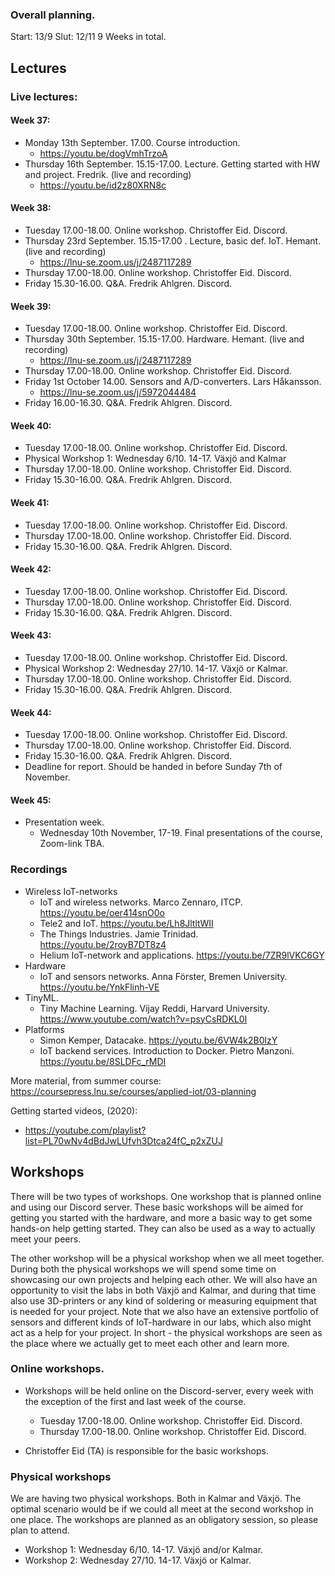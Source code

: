 
### Overall planning.

Start: 13/9
Slut: 12/11
9 Weeks in total.

## Lectures

### Live lectures:

#### Week 37:
- Monday 13th September. 17.00. Course introduction.
    - https://youtu.be/dogVmhTrzoA
- Thursday 16th September. 15.15-17.00. Lecture. Getting started with HW and project. Fredrik. (live and recording)
    - https://youtu.be/id2z80XRN8c
#### Week 38:
- Tuesday 17.00-18.00. Online workshop. Christoffer Eid. Discord.
- Thursday 23rd September. 15.15-17.00 . Lecture, basic def. IoT. Hemant. (live and recording)
    - https://lnu-se.zoom.us/j/2487117289
- Thursday 17.00-18.00. Online workshop. Christoffer Eid. Discord.
- Friday 15.30-16.00. Q&A. Fredrik Ahlgren. Discord.
#### Week 39:
- Tuesday 17.00-18.00. Online workshop. Christoffer Eid. Discord.
- Thursday 30th September. 15.15-17.00. Hardware. Hemant. (live and recording)
    - https://lnu-se.zoom.us/j/2487117289
- Thursday 17.00-18.00. Online workshop. Christoffer Eid. Discord.
- Friday 1st October 14.00. Sensors and A/D-converters. Lars Håkansson.
    - https://lnu-se.zoom.us/j/5972044484
- Friday 16.00-16.30. Q&A. Fredrik Ahlgren. Discord.
#### Week 40:
- Tuesday 17.00-18.00. Online workshop. Christoffer Eid. Discord.
- Physical Workshop 1: Wednesday 6/10. 14-17. Växjö and Kalmar
- Thursday 17.00-18.00. Online workshop. Christoffer Eid. Discord.
- Friday 15.30-16.00. Q&A. Fredrik Ahlgren. Discord.
#### Week 41:
- Tuesday 17.00-18.00. Online workshop. Christoffer Eid. Discord.
- Thursday 17.00-18.00. Online workshop. Christoffer Eid. Discord.
- Friday 15.30-16.00. Q&A. Fredrik Ahlgren. Discord.
#### Week 42:
- Tuesday 17.00-18.00. Online workshop. Christoffer Eid. Discord.
- Thursday 17.00-18.00. Online workshop. Christoffer Eid. Discord.
- Friday 15.30-16.00. Q&A. Fredrik Ahlgren. Discord.
#### Week 43:
- Tuesday 17.00-18.00. Online workshop. Christoffer Eid. Discord.
- Physical Workshop 2: Wednesday 27/10. 14-17. Växjö or Kalmar.
- Thursday 17.00-18.00. Online workshop. Christoffer Eid. Discord.
- Friday 15.30-16.00. Q&A. Fredrik Ahlgren. Discord.
#### Week 44:
- Tuesday 17.00-18.00. Online workshop. Christoffer Eid. Discord.
- Thursday 17.00-18.00. Online workshop. Christoffer Eid. Discord.
- Friday 15.30-16.00. Q&A. Fredrik Ahlgren. Discord.
- Deadline for report. Should be handed in before Sunday 7th of November.
#### Week 45:
- Presentation week.
  - Wednesday 10th November, 17-19. Final presentations of the course, Zoom-link TBA.

### Recordings

- Wireless IoT-networks
    - IoT and wireless networks. Marco Zennaro, ITCP. https://youtu.be/oer414snO0o
    - Tele2 and IoT. https://youtu.be/Lh8JltltWII
    - The Things Industries. Jamie Trinidad. https://youtu.be/2royB7DT8z4
    - Helium IoT-network and applications. https://youtu.be/7ZR9lVKC6GY
- Hardware
    - IoT and sensors networks. Anna Förster, Bremen University. https://youtu.be/YnkFlinh-VE
- TinyML.
    - Tiny Machine Learning. Vijay Reddi, Harvard University. https://www.youtube.com/watch?v=psyCsRDKL0I
- Platforms
    - Simon Kemper, Datacake. https://youtu.be/6VW4k2B0lzY
    - IoT backend services. Introduction to Docker. Pietro Manzoni. https://youtu.be/8SLDFc_rMDI

More material, from summer course:
https://coursepress.lnu.se/courses/applied-iot/03-planning

Getting started videos, (2020):
- https://youtube.com/playlist?list=PL70wNv4dBdJwLUfvh3Dtca24fC_p2xZUJ


## Workshops

There will be two types of workshops. One workshop that is planned online and using our Discord server. These basic workshops will be aimed for getting you started with the hardware, and more a basic way to get some hands-on help getting started. They can also be used as a way to actually meet your peers.

The other workshop will be a physical workshop when we all meet together. During both the physical workshops we will spend some time on showcasing our own projects and helping each other. We will also have an opportunity to visit the labs in both Växjö and Kalmar, and during that time also use 3D-printers or any kind of soldering or measuring equipment that is needed for your project. Note that we also have an extensive portfolio of sensors and different kinds of IoT-hardware in our labs, which also might act as a help for your project. In short - the physical workshops are seen as the place where we actually get to meet each other and learn more.

### Online workshops.
- Workshops will be held online on the Discord-server, every week with the exception of the first and last week of the course.

    - Tuesday 17.00-18.00. Online workshop. Christoffer Eid. Discord.
    - Thursday 17.00-18.00. Online workshop. Christoffer Eid. Discord.

- Christoffer Eid (TA) is responsible for the basic workshops.

### Physical workshops
We are having two physical workshops. Both in Kalmar and Växjö. The optimal scenario would be if we could all meet at the second workshop in one place. The workshops are planned as an obligatory session, so please plan to attend.

  - Workshop 1: Wednesday 6/10. 14-17. Växjö and/or Kalmar.
  - Workshop 2: Wednesday 27/10. 14-17. Växjö or Kalmar.
